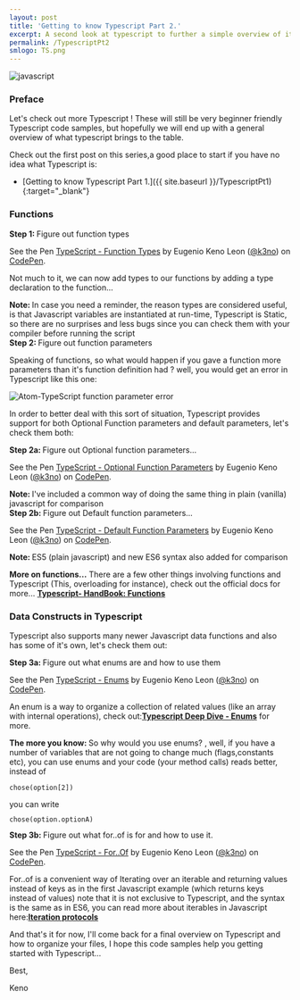 ```yaml
---
layout: post
title: 'Getting to know Typescript Part 2.'
excerpt: A second look at typescript to further a simple overview of it's features with some code samples.
permalink: /TypescriptPt2
smlogo: TS.png
---
```

![javascript](https://kenoleon.github.io/Front-End-Web-Dev-UI-UX/assets/images/TSLogo.jpg)

<h3 class="fancy">Preface</h3>

Let's check out more Typescript ! These will still be very beginner friendly Typescript code samples, but hopefully we will end up with a general overview of what typescript brings to the table.

<div class="speechBubble">Check out the first post on this series,a good place to start if you have no idea what Typescript is:
</div>


- [Getting to know Typescript Part 1.]({{ site.baseurl }}/TypescriptPt1){:target="_blank"}

<h3 class="fancy">Functions</h3>

<div class="step"> <b>Step 1: </b>Figure out function types</div>

<p data-height="420" data-theme-id="27284" data-slug-hash="wgOKqR" data-default-tab="result" data-user="k3no" data-embed-version="2" data-pen-title="TypeScript - Function Types" class="codepen">See the Pen <a href="http://codepen.io/k3no/pen/wgOKqR/">TypeScript - Function Types</a> by Eugenio  Keno   Leon (<a href="http://codepen.io/k3no">@k3no</a>) on <a href="http://codepen.io">CodePen</a>.</p>
<script async src="https://production-assets.codepen.io/assets/embed/ei.js"></script>

Not much to it, we can now add types to our functions by adding a type declaration to the function...

<div class="note"><b>Note: </b> In case you need a reminder, the reason types are considered useful, is that Javascript variables are instantiated at run-time, Typescript is Static, so there are no surprises and less bugs since you can check them with your compiler before running the script</div>

<div class="step"> <b>Step 2: </b>Figure out function parameters</div>

Speaking of functions, so what would happen if you gave a function more parameters than it's function definition had ? well, you would get an error in Typescript like this one:



![Atom-TypeScript function parameter error](https://kenoleon.github.io/Front-End-Web-Dev-UI-UX/assets/images/postImages/Typescript/AtomFunctionParameterError.jpg)

In order to better deal with this sort of situation, Typescript provides support for both Optional Function parameters and default parameters, let's check them both:

<div class="step"> <b>Step 2a: </b>Figure out Optional function parameters...</div>

<p data-height="760" data-theme-id="27284" data-slug-hash="PWLPvg" data-default-tab="result" data-user="k3no" data-embed-version="2" data-pen-title="TypeScript - Optional Function Parameters" class="codepen">See the Pen <a href="http://codepen.io/k3no/pen/PWLPvg/">TypeScript - Optional Function Parameters</a> by Eugenio  Keno   Leon (<a href="http://codepen.io/k3no">@k3no</a>) on <a href="http://codepen.io">CodePen</a>.</p>
<script async src="https://production-assets.codepen.io/assets/embed/ei.js"></script>

<div class="note"><b>Note: </b> I've included a common way of doing the same thing in plain (vanilla) javascript for comparison</div>

<div class="step"> <b>Step 2b: </b>Figure out Default function parameters...</div>

<p data-height="960" data-theme-id="27284" data-slug-hash="jyJgXy" data-default-tab="result" data-user="k3no" data-embed-version="2" data-pen-title="TypeScript - Default Function Parameters" class="codepen">See the Pen <a href="http://codepen.io/k3no/pen/jyJgXy/">TypeScript - Default Function Parameters</a> by Eugenio  Keno   Leon (<a href="http://codepen.io/k3no">@k3no</a>) on <a href="http://codepen.io">CodePen</a>.</p>
<script async src="https://production-assets.codepen.io/assets/embed/ei.js"></script>

<div class="note"><b>Note: </b> ES5 (plain javascript) and new ES6 syntax also added for comparison</div>

<b>More on functions...</b> There are a few other things involving functions and Typescript (This, overloading for instance), check out the official docs for more... <a href="http://www.typescriptlang.org/docs/handbook/functions.html" target="_blank"><b>Typescript- HandBook: Functions</b></a>


<h3 class="fancy">Data Constructs in Typescript</h3>

Typescript also supports many newer Javascript data functions and also has some of it's own, let's check them out:


<div class="step"> <b>Step 3a: </b>Figure out what enums are and how to use them</div>


<p data-height="680" data-theme-id="27284" data-slug-hash="GrLXpX" data-default-tab="result" data-user="k3no" data-embed-version="2" data-pen-title="TypeScript - Enums" class="codepen">See the Pen <a href="http://codepen.io/k3no/pen/GrLXpX/">TypeScript - Enums</a> by Eugenio  Keno   Leon (<a href="http://codepen.io/k3no">@k3no</a>) on <a href="http://codepen.io">CodePen</a>.</p>
<script async src="https://production-assets.codepen.io/assets/embed/ei.js"></script>


An enum is a way to organize a collection of related values (like an array with internal operations), check out:<a href="https://basarat.gitbooks.io/typescript/content/docs/enums.html#enums" target="_blank"><b>Typescript Deep Dive - Enums</b></a> for more.

<div class="note"><b>The more you know: </b> So why would you use enums? , well, if you have a number of variables that are not going to change much (flags,constants etc),  you can use enums and your code (your method calls) reads better, instead of <pre><code>chose(option[2])</code></pre>you can write <code><pre>chose(option.optionA)</pre></code></div>

<div class="step"> <b>Step 3b: </b>Figure out what for..of is for and how to use it.</div>

<p data-height="720" data-theme-id="27284" data-slug-hash="MJRxeL" data-default-tab="result" data-user="k3no" data-embed-version="2" data-pen-title="TypeScript - For..Of" class="codepen">See the Pen <a href="http://codepen.io/k3no/pen/MJRxeL/">TypeScript - For..Of</a> by Eugenio  Keno   Leon (<a href="http://codepen.io/k3no">@k3no</a>) on <a href="http://codepen.io">CodePen</a>.</p>
<script async src="https://production-assets.codepen.io/assets/embed/ei.js"></script>




For..of is a convenient way of Iterating over an iterable and returning values instead of keys as in the first Javascript example (which returns keys instead of values)  note that it is not exclusive to Typescript, and the syntax is the same as in ES6, you can read more about iterables in Javascript here:<a href="https://developer.mozilla.org/en-US/docs/Web/JavaScript/Reference/Iteration_protocols" target="_blank"><b>Iteration protocols</b></a>

And that's it for now, I'll come back for a final overview on Typescript and how to organize your files, I hope this code samples help you getting started with Typescript...

Best,

Keno
